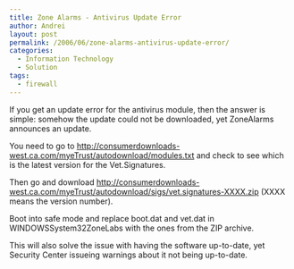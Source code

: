 ```yaml
---
title: Zone Alarms - Antivirus Update Error
author: Andrei
layout: post
permalink: /2006/06/zone-alarms-antivirus-update-error/
categories:
  - Information Technology
  - Solution
tags:
  - firewall
---
```

If you get an update error for the antivirus module, then the answer is simple: somehow the update could not be downloaded, yet ZoneAlarms announces an update.

You need to go to <http://consumerdownloads-west.ca.com/myeTrust/autodownload/modules.txt> and check to see which is the latest version for the Vet.Signatures.

Then go and download http://consumerdownloads-west.ca.com/myeTrust/autodownload/sigs/vet.signatures-XXXX.zip (XXXX means the version number).

Boot into safe mode and replace boot.dat and vet.dat in WINDOWSSystem32ZoneLabs with the ones from the ZIP archive.

This will also solve the issue with having the software up-to-date, yet Security Center issueing warnings about it not being up-to-date.